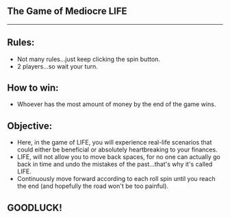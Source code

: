 
## The Game of Mediocre LIFE
----------------------------------

## Rules:
  - Not many rules...just keep clicking the spin button.
  - 2 players...so wait your turn.
  
## How to win:
  - Whoever has the most amount of money by the end of the game wins.

## Objective:
  - Here, in the game of LIFE, you will experience real-life scenarios that could either be beneficial or absolutely heartbreaking to your finances.
  - LIFE, will not allow you to move back spaces, for no one can actually go back in time and undo the mistakes of the past...that's why it's called LIFE.
  - Continuously move forward according to each roll spin until you reach the end (and hopefully the road won't be too painful).


## GOODLUCK!
